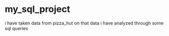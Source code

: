 # my_sql_project

i have taken data from pizza_hut 
on that data i have analyzed through some sql queries
